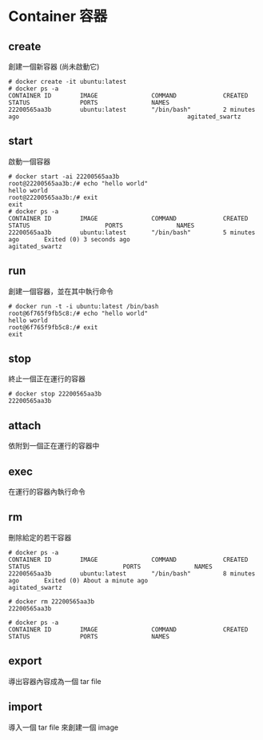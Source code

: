 # Container 容器

## create

創建一個新容器 (尚未啟動它)
```shell
# docker create -it ubuntu:latest
# docker ps -a
CONTAINER ID        IMAGE               COMMAND             CREATED             STATUS              PORTS               NAMES
22200565aa3b        ubuntu:latest       "/bin/bash"         2 minutes ago                                               agitated_swartz
```
## start

啟動一個容器
```shell
# docker start -ai 22200565aa3b
root@22200565aa3b:/# echo "hello world"
hello world
root@22200565aa3b:/# exit
exit
# docker ps -a
CONTAINER ID        IMAGE               COMMAND             CREATED             STATUS                     PORTS               NAMES
22200565aa3b        ubuntu:latest       "/bin/bash"         5 minutes ago       Exited (0) 3 seconds ago                       agitated_swartz
```

## run

創建一個容器，並在其中執行命令
```shell
# docker run -t -i ubuntu:latest /bin/bash
root@6f765f9fb5c8:/# echo "hello world"
hello world
root@6f765f9fb5c8:/# exit
exit
```

## stop

終止一個正在運行的容器
```shell
# docker stop 22200565aa3b
22200565aa3b
```

## attach

依附到一個正在運行的容器中

## exec

在運行的容器內執行命令

## rm 

刪除給定的若干容器
```shell
# docker ps -a
CONTAINER ID        IMAGE               COMMAND             CREATED             STATUS                          PORTS               NAMES
22200565aa3b        ubuntu:latest       "/bin/bash"         8 minutes ago       Exited (0) About a minute ago                       agitated_swartz

# docker rm 22200565aa3b
22200565aa3b

# docker ps -a
CONTAINER ID        IMAGE               COMMAND             CREATED             STATUS              PORTS               NAMES
```

## export

導出容器內容成為一個 tar file

## import

導入一個 tar file 來創建一個 image

